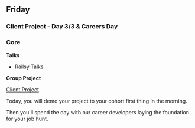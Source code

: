 ## Friday
### Client Project - Day 3/3 & Careers Day

### Core

**Talks**

- Railsy Talks

**Group Project**

[Client Project](../../../../client-project-challenge)

Today, you will demo your project to your cohort first thing in the morning.

Then you'll spend the day with our career developers laying the foundation for your job hunt.
